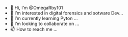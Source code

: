 - 👋 Hi, I’m @OmegaRby101
- 👀 I’m interested in digital forensics and sotware Dev...
- 🌱 I’m currently learning Pyton ...
- 💞️ I’m looking to collaborate on ...
- 📫 How to reach me ...

<!---
OmegaRby101/OmegaRby101 is a ✨ special ✨ repository because its `README.md` (this file) appears on your GitHub profile.
You can click the Preview link to take a look at your changes.
--->
